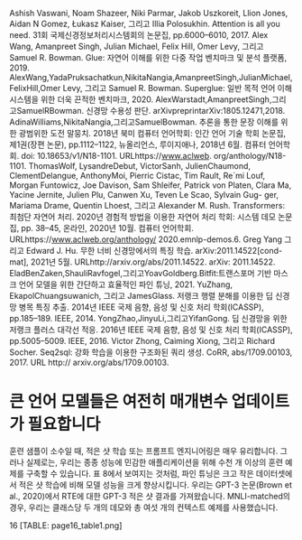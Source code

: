 Ashish Vaswani, Noam Shazeer, Niki Parmar, Jakob Uszkoreit, Llion Jones, Aidan N Gomez,
Łukasz Kaiser, 그리고 Illia Polosukhin. Attention is all you need. 31회 국제신경정보처리시스템회의 논문집, pp.6000–6010, 2017.
Alex Wang, Amanpreet Singh, Julian Michael, Felix Hill, Omer Levy, 그리고 Samuel R. Bowman.
Glue: 자연어 이해를 위한 다중 작업 벤치마크 및 분석 플랫폼, 2019.
AlexWang,YadaPruksachatkun,NikitaNangia,AmanpreetSingh,JulianMichael,FelixHill,Omer
Levy, 그리고 Samuel R. Bowman. Superglue: 일반 목적 언어 이해 시스템을 위한 더욱 끈적한 벤치마크, 2020.
AlexWarstadt,AmanpreetSingh,그리고SamuelRBowman. 신경망 수용성 판단.
arXivpreprintarXiv:1805.12471,2018.
AdinaWilliams,NikitaNangia,그리고SamuelBowman. 추론을 통한 문장 이해를 위한 광범위한 도전 말뭉치. 2018년 북미 컴퓨터 언어학회: 인간 언어 기술 학회 논문집, 제1권(장편 논문), pp.1112–1122, 뉴올리언스, 루이지애나, 2018년 6월. 컴퓨터 언어학회. doi: 10.18653/v1/N18-1101. URLhttps://www.aclweb.
org/anthology/N18-1101.
ThomasWolf, LysandreDebut, VictorSanh, JulienChaumond, ClementDelangue, AnthonyMoi,
Pierric Cistac, Tim Rault, Re´mi Louf, Morgan Funtowicz, Joe Davison, Sam Shleifer, Patrick
von Platen, Clara Ma, Yacine Jernite, Julien Plu, Canwen Xu, Teven Le Scao, Sylvain Gug-
ger, Mariama Drame, Quentin Lhoest, 그리고 Alexander M. Rush. Transformers: 최첨단 자연어 처리. 2020년 경험적 방법을 이용한 자연어 처리 학회: 시스템 데모 논문집, pp. 38–45, 온라인, 2020년 10월. 컴퓨터 언어학회. URLhttps://www.aclweb.org/anthology/
2020.emnlp-demos.6.
Greg Yang 그리고 Edward J. Hu. 무한 너비 신경망에서의 특징 학습.
arXiv:2011.14522[cond-mat], 2021년 5월. URLhttp://arxiv.org/abs/2011.14522.
arXiv: 2011.14522.
EladBenZaken,ShauliRavfogel,그리고YoavGoldberg.Bitfit:트랜스포머 기반 마스크 언어 모델을 위한 간단하고 효율적인 파인 튜닝, 2021.
YuZhang, EkapolChuangsuwanich, 그리고 JamesGlass. 저랭크 행렬 분해를 이용한 딥 신경망 병목 특징 추출. 2014년 IEEE 국제 음향, 음성 및 신호 처리 학회(ICASSP), pp.185–189. IEEE, 2014.
YongZhao,JinyuLi,그리고YifanGong. 딥 신경망을 위한 저랭크 플러스 대각선 적응. 2016년 IEEE 국제 음향, 음성 및 신호 처리 학회(ICASSP), pp.5005–5009. IEEE, 2016.
Victor Zhong, Caiming Xiong, 그리고 Richard Socher. Seq2sql: 강화 학습을 이용한 구조화된 쿼리 생성. CoRR, abs/1709.00103, 2017. URL http://
arxiv.org/abs/1709.00103.

# 큰 언어 모델들은 여전히 매개변수 업데이트가 필요합니다

훈련 샘플이 소수일 때, 적은 샷 학습 또는 프롬프트 엔지니어링은 매우 유리합니다. 그러나 실제로는, 우리는 종종 성능에 민감한 애플리케이션을 위해 수천 개 이상의 훈련 예제를 구축할 수 있습니다. 표 8에서 보여지는 것처럼, 파인 튜닝은 크고 작은 데이터셋에서 적은 샷 학습에 비해 모델 성능을 크게 향상시킵니다. 우리는 GPT-3 논문(Brown et al., 2020)에서 RTE에 대한 GPT-3 적은 샷 결과를 가져왔습니다. MNLI-matched의 경우, 우리는 클래스당 두 개의 데모와 총 여섯 개의 컨텍스트 예제를 사용했습니다.

16
[TABLE: page16_table1.png]